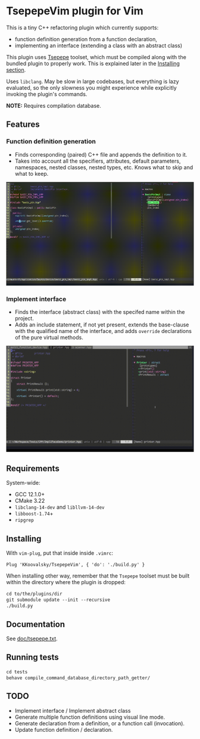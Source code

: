 # TsepepeVim plugin for Vim

This is a tiny C++ refactoring plugin which currently supports:

* function definition generation from a function declaration,
* implementing an interface (extending a class with an abstract class)

This plugin uses [Tsepepe](https://github.com/KKoovalsky/Tsepepe) toolset, which must be compiled along with the
bundled plugin to properly work. This is explained later in the [Installing section](#installing).

Uses `libclang`. May be slow in large codebases, but everything is lazy evaluated, so the only slowness you might
experience while explicitly invoking the plugin's commands.

**NOTE:** Requires compilation database.

## Features

### Function definition generation

- Finds corresponding (paired) C++ file and appends the definition to it.
- Takes into account all the specifiers, attributes, default parameters, namespaces, nested classes, nested types, etc.
Knows what to skip and what to keep.

![Tsepepe Function definition generator presentation](./doc/assets/tsepepe_gen_def_presentation.gif)

### Implement interface

- Finds the interface (abstract class) with the specifed name within the project.
- Adds an include statement, if not yet present, extends the base-clause with the qualified name of the interface,
and adds `override` declarations of the pure virtual methods.

![Tsepepe Implement interface presentation](./doc/assets/tsepepe_impl_iface_presentation.gif)

## Requirements

System-wide:

* GCC 12.1.0+
* CMake 3.22
* `libclang-14-dev` and `libllvm-14-dev`
* `libboost-1.74`+
* `ripgrep`

## Installing

With `vim-plug`, put that inside inside `.vimrc`:

```
Plug 'KKoovalsky/TsepepeVim', { 'do': './build.py' }
```

When installing other way, remember that the `Tsepepe` toolset must be built within the directory where the 
plugin is dropped:

```
cd to/the/plugins/dir
git submodule update --init --recursive
./build.py
```

## Documentation

See [doc/tsepepe.txt](doc/tsepepe.txt).

## Running tests

```
cd tests
behave compile_command_database_directory_path_getter/
```

## TODO

* Implement interface / Implement abstract class
* Generate multiple function definitions using visual line mode.
* Generate declaration from a definition, or a function call (invocation).
* Update function definition / declaration.
